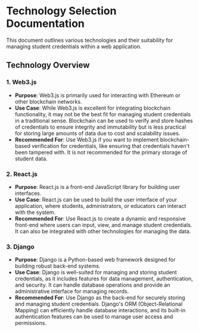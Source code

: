 # Technology Selection Documentation

This document outlines various technologies and their suitability for managing student credentials within a web application.

## Technology Overview

### 1. Web3.js

- **Purpose**: Web3.js is primarily used for interacting with Ethereum or other blockchain networks.
- **Use Case**: While Web3.js is excellent for integrating blockchain functionality, it may not be the best fit for managing student credentials in a traditional sense. Blockchain can be used to verify and store hashes of credentials to ensure integrity and immutability but is less practical for storing large amounts of data due to cost and scalability issues.
- **Recommended For**: Use Web3.js if you want to implement blockchain-based verification for credentials, like ensuring that credentials haven't been tampered with. It is not recommended for the primary storage of student data.

### 2. React.js

- **Purpose**: React.js is a front-end JavaScript library for building user interfaces.
- **Use Case**: React.js can be used to build the user interface of your application, where students, administrators, or educators can interact with the system.
- **Recommended For**: Use React.js to create a dynamic and responsive front-end where users can input, view, and manage student credentials. It can also be integrated with other technologies for managing the data.

### 3. Django

- **Purpose**: Django is a Python-based web framework designed for building robust back-end systems.
- **Use Case**: Django is well-suited for managing and storing student credentials, as it includes features for data management, authentication, and security. It can handle database operations and provide an administrative interface for managing records.
- **Recommended For**: Use Django as the back-end for securely storing and managing student credentials. Django's ORM (Object-Relational Mapping) can efficiently handle database interactions, and its built-in authentication features can be used to manage user access and permissions.


